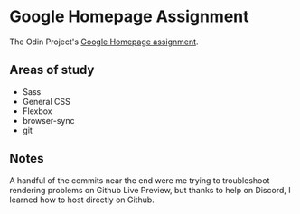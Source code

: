 # Google Homepage Assignment

The Odin Project's [Google Homepage assignment](https://www.theodinproject.com/courses/foundations/lessons/html-css).

## Areas of study
- Sass
- General CSS
- Flexbox
- browser-sync
- git

## Notes
A handful of the commits near the end were me trying to troubleshoot rendering problems on Github Live Preview, but thanks to help on Discord, I learned how to host directly on Github.
